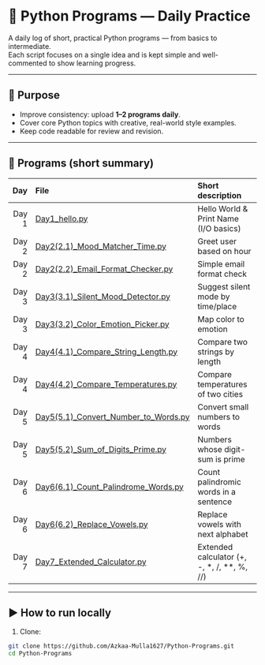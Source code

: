 # 🐍 Python Programs — Daily Practice 

A daily log of short, practical Python programs — from basics to intermediate.  
Each script focuses on a single idea and is kept simple and well-commented to show learning progress.

---

## 🎯 Purpose
- Improve consistency: upload **1–2 programs daily**.  
- Cover core Python topics with creative, real-world style examples.  
- Keep code readable for review and revision.

---

## 📅 Programs (short summary)

| Day | File | Short description |
|-----:|:-----|:------------------|
| Day 1 | [Day1_hello.py](Day1_hello.py) | Hello World & Print Name (I/O basics) |
| Day 2 | [Day2(2.1)_Mood_Matcher_Time.py](Day2(2.1)_Mood_Matcher_Time.py) | Greet user based on hour |
| Day 2 | [Day2(2.2)_Email_Format_Checker.py](Day2(2.2)_Email_Format_Checker.py) | Simple email format check |
| Day 3 | [Day3(3.1)_Silent_Mood_Detector.py](Day3(3.1)_Silent_Mood_Detector.py) | Suggest silent mode by time/place |
| Day 3 | [Day3(3.2)_Color_Emotion_Picker.py](Day3(3.2)_Color_Emotion_Picker.py) | Map color to emotion |
| Day 4 | [Day4(4.1)_Compare_String_Length.py](Day4(4.1)_Compare_String_Length.py) | Compare two strings by length |
| Day 4 | [Day4(4.2)_Compare_Temperatures.py](Day4(4.2)_Compare_Temperatures.py) | Compare temperatures of two cities |
| Day 5 | [Day5(5.1)_Convert_Number_to_Words.py](Day5(5.1)_Convert_Number_to_Words.py) | Convert small numbers to words |
| Day 5 | [Day5(5.2)_Sum_of_Digits_Prime.py](Day5(5.2)_Sum_of_Digits_Prime.py) | Numbers whose digit-sum is prime |
| Day 6 | [Day6(6.1)_Count_Palindrome_Words.py](Day6(6.1)_Count_Palindrome_Words.py) | Count palindromic words in a sentence |
| Day 6 | [Day6(6.2)_Replace_Vowels.py](Day6(6.2)_Replace_Vowels.py) | Replace vowels with next alphabet |
| Day 7 | [Day7_Extended_Calculator.py](Day7_Extended_Calculator.py) | Extended calculator (+, -, *, /, **, %, //) |

---

## ▶ How to run locally
1. Clone:
```bash
git clone https://github.com/Azkaa-Mulla1627/Python-Programs.git
cd Python-Programs
